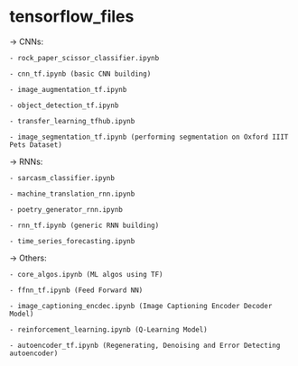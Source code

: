# tensorflow_files

-> CNNs: 

	- rock_paper_scissor_classifier.ipynb

	- cnn_tf.ipynb (basic CNN building)

	- image_augmentation_tf.ipynb

	- object_detection_tf.ipynb

	- transfer_learning_tfhub.ipynb

	- image_segmentation_tf.ipynb (performing segmentation on Oxford IIIT Pets Dataset)


-> RNNs: 

	- sarcasm_classifier.ipynb

	- machine_translation_rnn.ipynb

	- poetry_generator_rnn.ipynb

	- rnn_tf.ipynb (generic RNN building)

	- time_series_forecasting.ipynb


-> Others: 

	- core_algos.ipynb (ML algos using TF)

	- ffnn_tf.ipynb (Feed Forward NN)

	- image_captioning_encdec.ipynb (Image Captioning Encoder Decoder Model)

	- reinforcement_learning.ipynb (Q-Learning Model)

	- autoencoder_tf.ipynb (Regenerating, Denoising and Error Detecting autoencoder)
